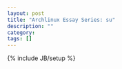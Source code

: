 ```yaml
---
layout: post
title: "Archlinux Essay Series: su"
description: ""
category: 
tags: []
---
```

{% include JB/setup %}
